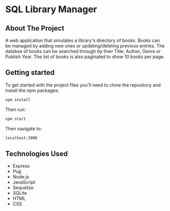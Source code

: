 # SQL Library Manager

## About The Project

A web application that simulates a library's directory of books. Books can be managed by adding new ones or updating/deleting previous entries. The databse of books can be searched through by their Title, Author, Genre or Publish Year. The list of books is also paginated to show 10 books per page.

## Getting started

To get started with the project files you'll need to clone the repository and install the npm packages:
```sh
npm install
```

Then run:
```sh
npm start
```

Then navigate to:
```sh
localhost:3000
```

## Technologies Used

- Express
- Pug
- Node.js
- JavaScript
- Sequelize
- SQLite
- HTML
- CSS